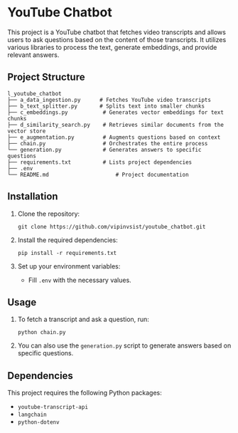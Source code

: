 # YouTube Chatbot

This project is a YouTube chatbot that fetches video transcripts and allows users to ask questions based on the content of those transcripts. It utilizes various libraries to process the text, generate embeddings, and provide relevant answers.

## Project Structure

```
l_youtube_chatbot
├── a_data_ingestion.py      # Fetches YouTube video transcripts
├── b_text_splitter.py       # Splits text into smaller chunks
├── c_embeddings.py           # Generates vector embeddings for text chunks
├── d_similarity_search.py    # Retrieves similar documents from the vector store
├── e_augmentation.py         # Augments questions based on context
├── chain.py                  # Orchestrates the entire process
└── generation.py             # Generates answers to specific questions
├── requirements.txt          # Lists project dependencies
├── .env
└── README.md                     # Project documentation
```

## Installation

1. Clone the repository:
   ```
   git clone https://github.com/vipinvsist/youtube_chatbot.git
   ```

2. Install the required dependencies:
   ```
   pip install -r requirements.txt
   ```

3. Set up your environment variables:
   - Fill `.env` with the necessary values.

## Usage

1. To fetch a transcript and ask a question, run:
   ```
   python chain.py
   ```

2. You can also use the `generation.py` script to generate answers based on specific questions.

## Dependencies

This project requires the following Python packages:
- `youtube-transcript-api`
- `langchain`
- `python-dotenv`
